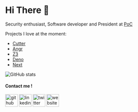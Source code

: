 # Hi There :wave:

Security enthusiast, Software developer and President at [PoC](https://github.com/PoCInnovation)

Projects I love at the moment:
* [Cutter](https://github.com/radareorg/cutter)
* [Angr](https://github.com/angr/angr)
* [Z3](https://github.com/Z3Prover/z3)
* [Deno](https://github.com/denoland/deno)
* [Next](https://github.com/vercel/next.js/)

![GitHub stats](https://github-readme-stats.vercel.app/api?username=loicttn&show_icons=true)

#### Contact me !

[<img src='https://cdn.jsdelivr.net/npm/simple-icons@3.0.1/icons/github.svg' alt='github' height='40'>](https://github.com/loicttn)  [<img src='https://cdn.jsdelivr.net/npm/simple-icons@3.0.1/icons/linkedin.svg' alt='linkedin' height='40'>](https://www.linkedin.com/in/loicttn/)  [<img src='https://cdn.jsdelivr.net/npm/simple-icons@3.0.1/icons/twitter.svg' alt='twitter' height='40'>](https://twitter.com/pwnh4)  [<img src='https://cdn.jsdelivr.net/npm/simple-icons@3.0.1/icons/icloud.svg' alt='website' height='40'>](https://pwnh4.com)  

